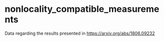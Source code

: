 # nonlocality_compatible_measurements
Data regarding the results presented in https://arxiv.org/abs/1806.09232
